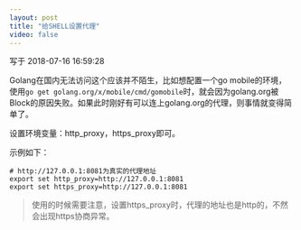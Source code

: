 ```yaml
---
layout: post
title: "给SHELL设置代理"
video: false
---
```


写于 2018-07-16 16:59:28

Golang在国内无法访问这个应该并不陌生，比如想配置一个go mobile的环境，使用`go get golang.org/x/mobile/cmd/gomobile`时，就会因为golang.org被Block的原因失败。如果此时刚好有可以连上golang.org的代理，则事情就变得简单了。

设置环境变量：http_proxy，https_proxy即可。

示例如下：
```
# http://127.0.0.1:8081为真实的代理地址
export set http_proxy=http://127.0.0.1:8081
export set https_proxy=http://127.0.0.1:8081
```

> 使用的时候需要注意，设置https_proxy时，代理的地址也是http的，不然会出现https协商异常。